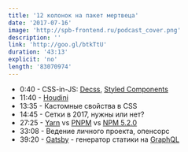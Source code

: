 ```yaml
---
title: '12 колонок на пакет мертвеца'
date: '2017-07-16'
image: 'http://spb-frontend.ru/podcast_cover.png'
description: ''
link: 'http://goo.gl/btkTtU'
duration: '43:13'
explicit: 'no'
length: '83070974'
---
```


- 0:40 - CSS-in-JS: [Decss](https://github.com/kossnocorp/decss), [Styled Components](https://github.com/styled-components/styled-components)
- 11:40 - [Houdini](https://habrahabr.ru/company/mailru/blog/282027/)
- 13:35 - Кастомные свойства в CSS
- 14:45 - Сетки в 2017, нужны или нет?
- 27:25 - [Yarn](https://yarnpkg.com/lang/en/) vs [PNPM](https://pnpm.js.org/) vs [NPM 5.2.0](https://www.npmjs.com/)
- 33:08 - Ведение личного проекта, опенсорс
- 39:20 - [Gatsby](https://github.com/gatsbyjs/gatsby) - генератор статики на [GraphQL](http://graphql.org/)
